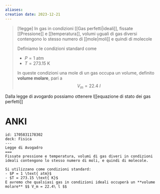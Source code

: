 ```yaml
---
aliases: 
creation date: 2023-12-21
---
```


> [!legge]
> In gas in condizioni [[Gas perfetti|ideali]], fissate [[Pressione]] e [[temperatura]], volumi uguali di gas diversi contengono lo stesso numero di [[mole|moli]] e quindi di molecole
>
>Definiamo le condizioni standard come
>- $P = 1 \text{ atm}$
>- $T = 273.15 \text{ K}$
>
>In queste condizioni una mole di un gas occupa un volume, definito **volume molare**, pari a
>$$ V_{m} = 22.4\ l $$


Dalla legge di avogardo possiamo ottenere l[[equazione di stato dei gas perfetti]]

# ANKI

```anki
id: 1705831178302
deck: Fisica
---
Legge di Avogadro
===
Fissate pressione e temperatura, volumi di gas diveri in condizioni ideali contengono lo stesso numero di moli, e quindi di molecole.

Si utilizzano come condizioni standard:
- $P = 1 \text{ atm}$
- $T = 273.15 \text{ K}$
E avremo che qualsiasi gas in condizioni ideali occuperà un **volume molare** $$ V_m = 22.4\ l $$

```
